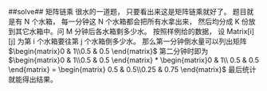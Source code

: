 ﻿##solve##
矩阵链乘
很水的一道题， 只要看出来这是矩阵链乘就好了。
题目就是有 N 个水箱， 每一分钟这 N 个水箱都会把所有水拿出来， 然后均分成 K 份放到其它水箱中。问 M 分钟后各水箱剩多少水。
按照样例给的数据， 设 Matrix[i][j] 为第 i 个水箱要往第 j 个水箱倒多少水。
那么第一分钟倒水量可以列出矩阵 $\begin{matrix}0 & 1\\0.5 & 0.5 \end{matrix}$
第二分钟时即为 $\begin{matrix}0 & 1\\0.5 & 0.5 \end{matrix} * \begin{matrix}0 & 1\\ 0.5 & 0.5 \end{matrix} = \begin{matrix} 0.5 & 0.5\\0.25 & 0.75 \end{matrix}$
最后统计就能得出结果。 
